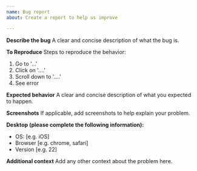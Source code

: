 ```yaml
---
name: Bug report
about: Create a report to help us improve

---
```


**Describe the bug**
A clear and concise description of what the bug is.     

**To Reproduce**
Steps to reproduce the behavior:
1. Go to '...'
2. Click on '....'
3. Scroll down to '....'
4. See error

**Expected behavior**
A clear and concise description of what you expected to happen.

**Screenshots**
If applicable, add screenshots to help explain your problem.

**Desktop (please complete the following information):**
 - OS: [e.g. iOS]
 - Browser [e.g. chrome, safari]      
 - Version [e.g. 22]

**Additional context**
Add any other context about the problem here.
